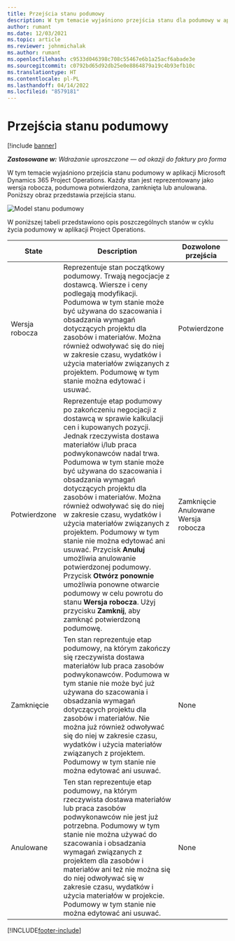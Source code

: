 ```yaml
---
title: Przejścia stanu podumowy
description: W tym temacie wyjaśniono przejścia stanu dla podumowy w aplikacji Microsoft Dynamics 365 Project Operations podczas tworzenia, wykonywania i zamykania podumowy.
author: rumant
ms.date: 12/03/2021
ms.topic: article
ms.reviewer: johnmichalak
ms.author: rumant
ms.openlocfilehash: c9533d046398c708c55467e6b1a25acf6abade3e
ms.sourcegitcommit: c0792bd65d92db25e0e8864879a19c4b93efb10c
ms.translationtype: HT
ms.contentlocale: pl-PL
ms.lasthandoff: 04/14/2022
ms.locfileid: "8579181"
---
```

# <a name="state-transitions-on-a-subcontract"></a>Przejścia stanu podumowy 

[!include [banner](../../includes/dataverse-preview.md)]

_**Zastosowane w:** Wdrażanie uproszczone — od okazji do faktury pro forma_

W tym temacie wyjaśniono przejścia stanu podumowy w aplikacji Microsoft Dynamics 365 Project Operations. Każdy stan jest reprezentowany jako wersja robocza, podumowa potwierdzona, zamknięta lub anulowana. Poniższy obraz przedstawia przejścia stanu.

![Model stanu podumowy](../media/SubconStates.png)  

W poniższej tabeli przedstawiono opis poszczególnych stanów w cyklu życia podumowy w aplikacji Project Operations.

| State | Description | Dozwolone przejścia |
| --- | --- | --- |
| Wersja robocza | Reprezentuje stan początkowy podumowy. Trwają negocjacje z dostawcą. Wiersze i ceny podlegają modyfikacji. Podumowa w tym stanie może być używana do szacowania i obsadzania wymagań dotyczących projektu dla zasobów i materiałów. Można również odwoływać się do niej w zakresie czasu, wydatków i użycia materiałów związanych z projektem. Podumowę w tym stanie można edytować i usuwać. | Potwierdzone |
| Potwierdzone | Reprezentuje etap podumowy po zakończeniu negocjacji z dostawcą w sprawie kalkulacji cen i kupowanych pozycji. Jednak rzeczywista dostawa materiałów i/lub praca podwykonawców nadal trwa. Podumowa w tym stanie może być używana do szacowania i obsadzania wymagań dotyczących projektu dla zasobów i materiałów. Można również odwoływać się do niej w zakresie czasu, wydatków i użycia materiałów związanych z projektem. Podumowy w tym stanie nie można edytować ani usuwać. Przycisk **Anuluj** umożliwia anulowanie potwierdzonej podumowy. Przycisk **Otwórz ponownie** umożliwia ponowne otwarcie podumowy w celu powrotu do stanu **Wersja robocza**. Użyj przycisku **Zamknij**, aby zamknąć potwierdzoną podumowę. | Zamknięcie <br> Anulowane <br> Wersja robocza |
| Zamknięcie | Ten stan reprezentuje etap podumowy, na którym zakończy się rzeczywista dostawa materiałów lub praca zasobów podwykonawców. Podumowa w tym stanie nie może być już używana do szacowania i obsadzania wymagań dotyczących projektu dla zasobów i materiałów. Nie można już również odwoływać się do niej w zakresie czasu, wydatków i użycia materiałów związanych z projektem. Podumowy w tym stanie nie można edytować ani usuwać. | None |
| Anulowane | Ten stan reprezentuje etap podumowy, na którym rzeczywista dostawa materiałów lub praca zasobów podwykonawców nie jest już potrzebna. Podumowy w tym stanie nie można używać do szacowania i obsadzania wymagań związanych z projektem dla zasobów i materiałów ani też nie można się do niej odwoływać się w zakresie czasu, wydatków i użycia materiałów w projekcie. Podumowy w tym stanie nie można edytować ani usuwać. | None |


[!INCLUDE[footer-include](../../includes/footer-banner.md)]
